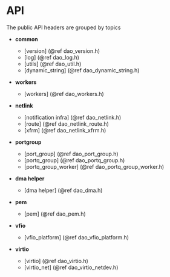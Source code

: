 API
===

<!--
  SPDX-License-Identifier: Marvell-MIT
  Copyright (c) 2023 Marvell.
-->

The public API headers are grouped by topics

- **common**

  - [version]             (@ref dao_version.h)
  - [log]                 (@ref dao_log.h)
  - [utils]               (@ref dao_util.h)
  - [dynamic_string]      (@ref dao_dynamic_string.h)

- **workers**

  - [workers]             (@ref dao_workers.h)

- **netlink**

  - [notification infra]  (@ref dao_netlink.h)
  - [route]               (@ref dao_netlink_route.h)
  - [xfrm]                (@ref dao_netlink_xfrm.h)

- **portgroup**

  - [port_group]          (@ref dao_port_group.h)
  - [portq_group]         (@ref dao_portq_group.h)
  - [portq_group_worker]  (@ref dao_portq_group_worker.h)

- **dma helper**
  - [dma helper]          (@ref dao_dma.h)

- **pem**
  - [pem]                 (@ref dao_pem.h)

- **vfio**
  - [vfio_platform]       (@ref dao_vfio_platform.h)

- **virtio**
  - [virtio]              (@ref dao_virtio.h)
  - [virtio_net]          (@ref dao_virtio_netdev.h)
